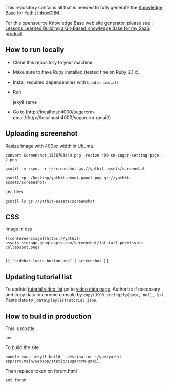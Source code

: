This repository contains all that is needed to fully generate the [Knowledge Base](https://www.yathit.com/sugarcrm-gmail/) for [Yathit InboxCRM](https://www.yathit.com).

For this opensource Knowledge Base web site generator, please see : [Lessons Learned Building a Git-Based Knowledge Base for my SaaS product](https://www.wisecashhq.com/blog/lessons-learned-creating-a-git-based-knowledge-base-for-my-saas-product).


## How to run locally

* Clone this repository to your machine.
* Make sure to have Ruby installed (tested fine on Ruby 2.1.x).
* Install required dependencies with `bundle install`
* Run 

    jekyll serve
    
* Go to [http://localhost:4000/sugarcrm-gmail/(http://localhost:4000/sugarcrm-gmail/)

## Uploading screenshot

Resize image with 400px width in Ubuntu.  
  
    convert Screenshot_1538703449.png -resize 400 sm-sugar-setting-page-2.png
    
    gsutil -m rsync -r ~/screenshot gs://yathit-assets/screenshot 
    
    gsutil cp ~/Desktop/yathit-about-panel.png gs://yathit-assets/screenshot/
    
List files

    gsutil ls gs://yathit-assets/screenshot   
    
## CSS

Image in css

    ![centered-image](https://yathit-assets.storage.googleapis.com/screenshot/intstall-permission-collabspot.png)
    

    {{ "sidebar-login-button.png" | screenshot }}         

## Updating tutorial list

To update [tutorial video list](https://www.yathit.com/sugarcrm-gmail/tutorial-videos.html) go to [video data page](http://127.0.0.1:4000/sugarcrm-gmail/video-data.html). Authorize if necessary and copy data in chrome console by `copy(JSON.stringify(data, null, 2))`. Paste data to `_data\playlistTutorial.json`.

## How to build in production

This is mostly:

    ant
    
To build the site    

    bundle exec jekyll build --destination ~/gae/yathit-app/src/main/webapp/static/sugarcrm-gmail

Then replace token on forum.html 

    ant forum
